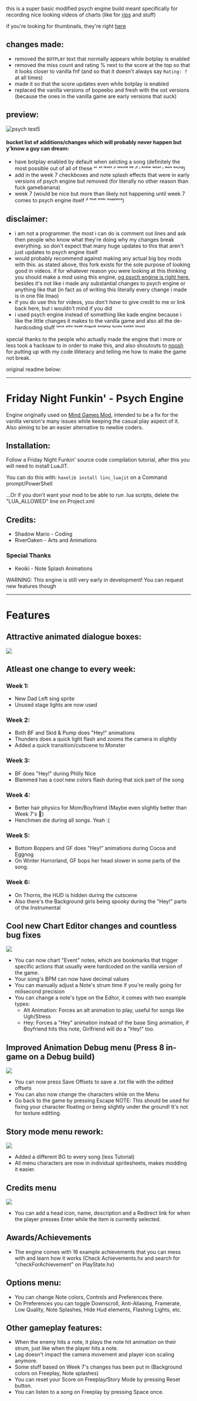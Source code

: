 this is a super basic modified psych engine build meant specifically for recording nice looking videos of charts (like for [rips](https://youtu.be/3UCLI7tq7SQ) and stuff)

if you're looking for thumbnails, they're right [here](https://github.com/albert-softie/albab-s-cool-and-amazing-fnf-engine/tree/main/thumbnails)


## changes made:
 * removed the `BOTPLAY` text that normally appears while botplay is enabled
 * removed the miss count and rating % next to the score at the top so that it looks closer to vanilla fnf (and so that it doesn't always say `Rating: ?` at all times)
 * made it so that the score updates even while botplay is enabled
 * replaced the vanilla versions of bopeebo and fresh with the ost versions (because the ones in the vanilla game are early versions that suck)

## preview:
![psych test5](https://user-images.githubusercontent.com/13923537/134419590-4032b6a4-b7ff-4673-840f-a08825575196.gif)

#### bucket list of additions/changes which will probably never happen but y'know a guy can dream:
 * have botplay enabled by default when selcting a song (definitely the most possible out of all of these ᵒʳ ᵃᵗ ˡᵉᵃˢᵗ ᶦᵗ ʷᵒᵘˡᵈ ᵇᵉ ᶦᶠ ᶦ ᵏⁿᵉʷ ʷʰᵃᵗ ᶦ ʷᵃˢ ᵈᵒᶦⁿᵍ)
 * add in the week 7 checkboxes and note splash effects that were in early versions of psych engine but removed (for literally no other reason than fuck gamebanana)
 * week 7 (would be nice but more than likely not happening until week 7 comes to psych engine itself ᶦᶠ ᵗʰᵃᵗ ᵉᵛᵉʳ ʰᵃᵖᵖᵉⁿˢ)

## disclaimer:
 * i am not a programmer. the most i can do is comment out lines and ask then people who know what they're doing why my changes break everything. so don't expect that many huge updates to this that aren't just updates to psych engine itself
 * would probably recommend against making any actual big boy mods with this. as stated above, this fork exists for the sole purpose of looking good in videos. if for whatever reason you were looking at this thinking you should make a mod using this engine, [og psych engine is right here.](https://github.com/ShadowMario/FNF-PsychEngine) besides it's not like i made any substantial changes to psych engine or anything like that (in fact as of writing this literally every change i made is in one file lmao)
 * if you do use this for videos, you don't *have* to give credit to me or link back here, but i wouldn't mind if you did
 * i used psych engine instead of something like kade engine because i like the little changes it makes to the vanilla game and also all the de-hardcoding stuff  ⁽ᵃⁿᵈ ᵃˡˢᵒ ᵏᵃᵈᵉ ᵉⁿᵍᶦⁿᵉ ᵇᵒᵗᵖˡᵃʸ ᵏᶦⁿᵈᵃ ˢᵘᶜᵏˢ ˡᵐᵃᵒ⁾
 

special thanks to the people who actually made the engine that i more or less took a hacksaw to in order to make this, and also shoutouts to [noosh](https://www.youtube.com/channel/UCot9XXES2wpXePQ-s7O8T6g) for putting up with my code illiteracy and telling me how to make the game not break.


original readme below:
_____________________________________

# Friday Night Funkin' - Psych Engine
Engine originally used on [Mind Games Mod](https://gamebanana.com/mods/301107), intended to be a fix for the vanilla version's many issues while keeping the casual play aspect of it. Also aiming to be an easier alternative to newbie coders.

## Installation:
Follow a Friday Night Funkin' source code compilation tutorial, after this you will need to install LuaJIT.

You can do this with: `haxelib install linc_luajit` on a Command prompt/PowerShell

...Or if you don't want your mod to be able to run .lua scripts, delete the "LUA_ALLOWED" line on Project.xml

## Credits:
* Shadow Mario - Coding
* RiverOaken - Arts and Animations

### Special Thanks
* Keoiki - Note Splash Animations

WARNING: This engine is still very early in development! You can request new features though
_____________________________________

# Features

## Attractive animated dialogue boxes:

![](https://user-images.githubusercontent.com/44785097/127706669-71cd5cdb-5c2a-4ecc-871b-98a276ae8070.gif)


## Atleast one change to every week:
### Week 1:
  * New Dad Left sing sprite 
  * Unused stage lights are now used
### Week 2:
  * Both BF and Skid & Pump does "Hey!" animations
  * Thunders does a quick light flash and zooms the camera in slightly
  * Added a quick transition/cutscene to Monster
### Week 3:
  * BF does "Hey!" during Philly Nice
  * Blammed has a cool new colors flash during that sick part of the song
### Week 4:
  * Better hair physics for Mom/Boyfriend (Maybe even slightly better than Week 7's :eyes:)
  * Henchmen die during all songs. Yeah :(
### Week 5:
  * Bottom Boppers and GF does "Hey!" animations during Cocoa and Eggnog
  * On Winter Horrorland, GF bops her head slower in some parts of the song.
### Week 6:
  * On Thorns, the HUD is hidden during the cutscene
  * Also there's the Background girls being spooky during the "Hey!" parts of the Instrumental

## Cool new Chart Editor changes and countless bug fixes
![](https://i.imgur.com/h6Ja7eT.png)
* You can now chart "Event" notes, which are bookmarks that trigger specific actions that usually were hardcoded on the vanilla version of the game.
* Your song's BPM can now have decimal values
* You can manually adjust a Note's strum time if you're really going for milisecond precision
* You can change a note's type on the Editor, it comes with two example types:
  * Alt Animation: Forces an alt animation to play, useful for songs like Ugh/Stress
  * Hey: Forces a "Hey" animation instead of the base Sing animation, if Boyfriend hits this note, Girlfriend will do a "Hey!" too.

## Improved Animation Debug menu (Press 8 in-game on a Debug build)
![](https://user-images.githubusercontent.com/44785097/127721062-f912853c-2513-41b8-bd66-fd80d9d4ee0f.png)
* You can now press Save Offsets to save a .txt file with the editted offsets
* You can also now change the characters while on the Menu
* Go back to the game by pressing Escape
NOTE: This should be used for fixing your character floating or being slightly under the ground! It's not for texture editting.

## Story mode menu rework:
![](https://i.imgur.com/UB2EKpV.png)
* Added a different BG to every song (less Tutorial)
* All menu characters are now in individual spritesheets, makes modding it easier.

## Credits menu
![](https://i.imgur.com/NdIQt3d.png)
* You can add a head icon, name, description and a Redirect link for when the player presses Enter while the item is currently selected.

## Awards/Achievements
* The engine comes with 16 example achievements that you can mess with and learn how it works (Check Achievements.hx and search for "checkForAchievement" on PlayState.hx)

## Options menu:
* You can change Note colors, Controls and Preferences there.
 * On Preferences you can toggle Downscroll, Anti-Aliasing, Framerate, Low Quality, Note Splashes, Hide Hud elements, Flashing Lights, etc.

## Other gameplay features:
* When the enemy hits a note, it plays the note hit animation on their strum, just like when the player hits a note.
* Lag doesn't impact the camera movement and player icon scaling anymore.
* Some stuff based on Week 7's changes has been put in (Background colors on Freeplay, Note splashes)
* You can reset your Score on Freeplay/Story Mode by pressing Reset button.
* You can listen to a song on Freeplay by pressing Space once.
